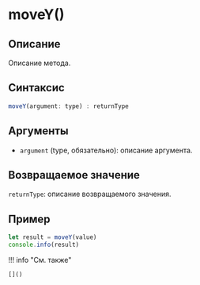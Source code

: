 # moveY()

## Описание
Описание метода.

## Синтаксис
```javascript
moveY(argument: type) : returnType
```

## Аргументы
- `argument` (type, обязательно): описание аргумента.

## Возвращаемое значение
`returnType`: описание возвращаемого значения.

## Пример
```javascript linenums="1"
let result = moveY(value)
console.info(result)
```

!!! info "См. также"

    []()

